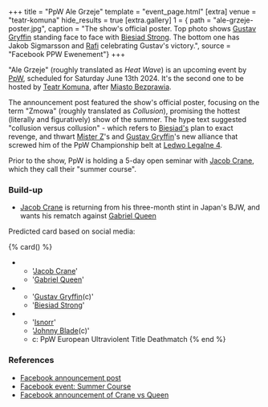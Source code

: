 +++
title = "PpW Ale Grzeje"
template = "event_page.html"
[extra]
venue = "teatr-komuna"
hide_results = true
[extra.gallery]
1 = { path = "ale-grzeje-poster.jpg", caption = "The show's official poster. Top photo shows [Gustav Gryffin](@/w/gustav-gryffin.md) standing face to face with [Biesiad Strong](@/w/biesiad.md). The bottom one has Jakob Sigmarsson and [Rafi](@/w/rafi.md) celebrating Gustav's victory.", source = "Facebook PPW Ewenement"}
+++

"Ale Grzeje" (roughly translated as _Heat Wave_) is an upcoming event by [PpW](@/o/ppw.md), scheduled for Saturday June 13th 2024. It's the second one to be hosted by [Teatr Komuna](@/v/teatr-komuna.md), after [Miasto Bezprawia](@/e/ppw/2024-02-10-ppw-miasto-bezprawia.md).

The announcement post featured the show's official poster, focusing on the term "Zmowa" (roughly translated as _Collusion_), promising the hottest (literally and figuratively) show of the summer.
The hype text suggested "collusion versus collusion" - which refers to [Biesiad's](@/w/biesiad.md) plan to exact revenge, and thwart [Mister Z](@/w/mister-z.md)'s and [Gustav Gryffin](@/w/gustav-gryffin.md)'s new alliance that screwed him of the PpW Championship belt at [Ledwo Legalne 4](@/e/ppw/2024-06-08-ppw-ledwo-legalne-4.md).

Prior to the show, PpW is holding a 5-day open seminar with [Jacob Crane](@/w/jacob-crane.md), which they call their "summer course".

### Build-up

* [Jacob Crane](@/w/jacob-crane.md) is returning from his three-month stint in Japan's BJW, and wants his rematch against [Gabriel Queen](@/w/gabriel-queen.md)

Predicted card based on social media:

{% card() %}
- - '[Jacob Crane](@/w/jacob-crane.md)'
  - '[Gabriel Queen](@/w/gabriel-queen.md)'
- - '[Gustav Gryffin](@/w/gustav-gryffin.md)(c)'
  - '[Biesiad Strong](@/w/biesiad.md)'
- - '[Isnorr](@/w/isnorr.md)'
  - '[Johnny Blade](@/w/johnny-blade.md)(c)'
  - c: PpW European Ultraviolent Title Deathmatch
{% end %}
### References

* [Facebook announcement post](https://www.facebook.com/photo/?fbid=976634991133560&set=a.499910772139320)
* [Facebook event: Summer Course](https://www.facebook.com/events/1409438239775557/?acontext=%7B%22event_action_history%22%3A%5B%5D%7D)
* [Facebook announcement of Crane vs Queen](https://www.facebook.com/OficjalnePPW/posts/pfbid0ihqTqNJFNkqXJR6xia7jrVyX78HtjWan8dvRPDa3s3aNb5xV79TKZusRbVger6bGl)
